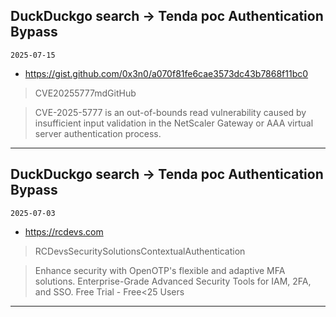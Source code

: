 ## DuckDuckgo search -> Tenda poc Authentication Bypass
`2025-07-15`

* https://gist.github.com/0x3n0/a070f81fe6cae3573dc43b7868f11bc0

<blockquote>
 CVE20255777mdGitHub
</blockquote>
<blockquote>
CVE-2025-5777 is an out-of-bounds read vulnerability caused by insufficient input validation in the NetScaler Gateway or AAA virtual server authentication process.
</blockquote>

---

## DuckDuckgo search -> Tenda poc Authentication Bypass
`2025-07-03`

* https://rcdevs.com

<blockquote>
 RCDevsSecuritySolutionsContextualAuthentication
</blockquote>
<blockquote>
Enhance security with OpenOTP's flexible and adaptive MFA solutions. Enterprise-Grade Advanced Security Tools for IAM, 2FA, and SSO. Free Trial - Free&lt;25 Users
</blockquote>

---

